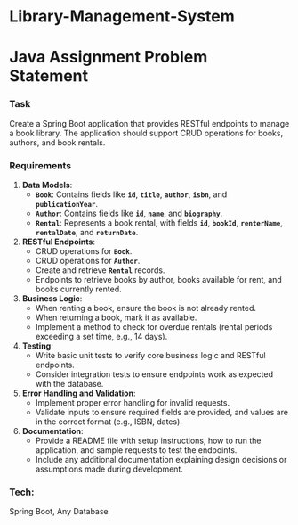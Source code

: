 # Library-Management-System
# Java Assignment Problem Statement

### **Task**

Create a Spring Boot application that provides RESTful endpoints to manage a book library. The application should support CRUD operations for books, authors, and book rentals.

### **Requirements**

1. **Data Models**:
    - **`Book`**: Contains fields like **`id`**, **`title`**, **`author`**, **`isbn`**, and **`publicationYear`**.
    - **`Author`**: Contains fields like **`id`**, **`name`**, and **`biography`**.
    - **`Rental`**: Represents a book rental, with fields **`id`**, **`bookId`**, **`renterName`**, **`rentalDate`**, and **`returnDate`**.
2. **RESTful Endpoints**:
    - CRUD operations for **`Book`**.
    - CRUD operations for **`Author`**.
    - Create and retrieve **`Rental`** records.
    - Endpoints to retrieve books by author, books available for rent, and books currently rented.
3. **Business Logic**:
    - When renting a book, ensure the book is not already rented.
    - When returning a book, mark it as available.
    - Implement a method to check for overdue rentals (rental periods exceeding a set time, e.g., 14 days).
4. **Testing**:
    - Write basic unit tests to verify core business logic and RESTful endpoints.
    - Consider integration tests to ensure endpoints work as expected with the database.
5. **Error Handling and Validation**:
    - Implement proper error handling for invalid requests.
    - Validate inputs to ensure required fields are provided, and values are in the correct format (e.g., ISBN, dates).
6. **Documentation**:
    - Provide a README file with setup instructions, how to run the application, and sample requests to test the endpoints.
    - Include any additional documentation explaining design decisions or assumptions made during development.

### **Tech:**

Spring Boot, Any Database
